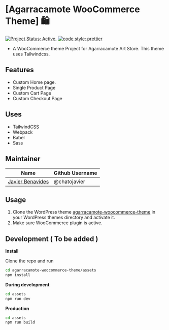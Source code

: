 # [Agarracamote WooCommerce Theme] 🛍️

[![Project Status: Active.](https://www.repostatus.org/badges/latest/active.svg)](https://www.repostatus.org/#active) [![code style: prettier](https://img.shields.io/badge/code_style-prettier-ff69b4.svg?style=flat-square)](https://github.com/prettier/prettier)

-   A WooCommerce theme Project for Agarracamote Art Store.
    This theme uses Tailwindcss.

## Features

-   Custom Home page.
-   Single Product Page
-   Custom Cart Page
-   Custom Checkout Page

## Uses

-   TailwindCSS
-   Webpack
-   Babel
-   Sass

## Maintainer

| Name                                                  | Github Username |
| ----------------------------------------------------- | --------------- |
| [Javier Benavides](mailto:javier@javierbenavides.com) | @chatojavier    |

## Usage

1. Clone the WordPress theme [agarracamote-woocommerce-theme](https://github.com/chatojavier/agarracamote-woocommerce-theme) in your WordPress
   themes directory and activate it.
2. Make sure WooCommerce plugin is active.

## Development ( To be added )

**Install**

Clone the repo and run

```bash
cd agarracamote-woocommerce-theme/assets
npm install
```

**During development**

```bash
cd assets
npm run dev
```

**Production**

```bash
cd assets
npm run build
```
